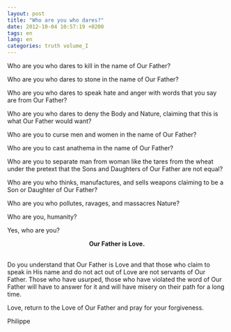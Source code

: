 ```yaml
---
layout: post
title: "Who are you who dares?"
date: 2012-10-04 10:57:19 +0200
tags: en
lang: en
categories: truth volume_I
---
```


Who are you who dares to kill in the name of Our Father?

Who are you who dares to stone in the name of Our Father?

Who are you who dares to speak hate and anger with words that you say are from Our Father?

Who are you who dares to deny the Body and Nature, claiming that this is what Our Father would want?

Who are you to curse men and women in the name of Our Father?

Who are you to cast anathema in the name of Our Father?

Who are you to separate man from woman like the tares from the wheat under the pretext that the Sons and Daughters of Our Father are not equal?

Who are you who thinks, manufactures, and sells weapons claiming to be a Son or Daughter of Our Father?

Who are you who pollutes, ravages, and massacres Nature?

Who are you, humanity?

Yes, who are you?

<center><strong>Our Father is Love.</strong></center><br>

Do you understand that Our Father is Love and that those who claim to speak in His name and do not act out of Love are not servants of Our Father. Those who have usurped, those who have violated the word of Our Father will have to answer for it and will have misery on their path for a long time.

Love, return to the Love of Our Father and pray for your forgiveness.

Philippe

<!-- 
This work is licensed under a Creative Commons Attribution-NonCommercial 4.0 International License.
-->